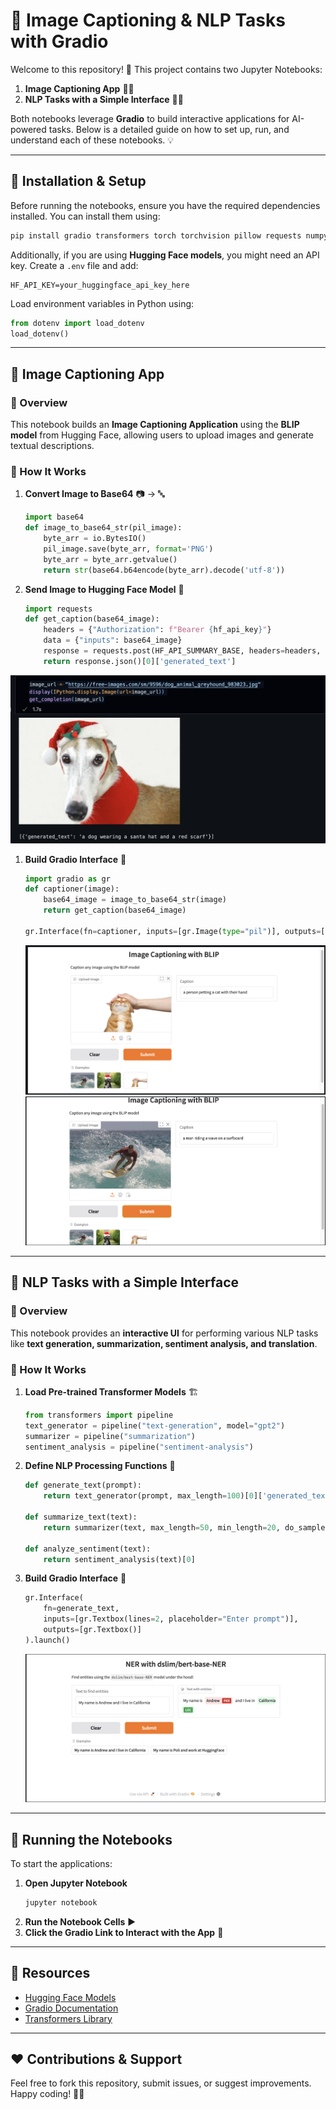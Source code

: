 # 📜 Image Captioning & NLP Tasks with Gradio

Welcome to this repository! 🚀 This project contains two Jupyter Notebooks:

1. **Image Captioning App** 📸📝
2. **NLP Tasks with a Simple Interface** 🧠💬

Both notebooks leverage **Gradio** to build interactive applications for AI-powered tasks. Below is a detailed guide on how to set up, run, and understand each of these notebooks. 💡

---

## 🔧 Installation & Setup

Before running the notebooks, ensure you have the required dependencies installed. You can install them using:

```bash
pip install gradio transformers torch torchvision pillow requests numpy
```

Additionally, if you are using **Hugging Face models**, you might need an API key. Create a `.env` file and add:

```plaintext
HF_API_KEY=your_huggingface_api_key_here
```

Load environment variables in Python using:

```python
from dotenv import load_dotenv
load_dotenv()
```

---

## 📸 Image Captioning App

### 📝 Overview
This notebook builds an **Image Captioning Application** using the **BLIP model** from Hugging Face, allowing users to upload images and generate textual descriptions.

### 🚀 How It Works
1. **Convert Image to Base64** 📷 → 🔤
   ```python
   import base64
   def image_to_base64_str(pil_image):
       byte_arr = io.BytesIO()
       pil_image.save(byte_arr, format='PNG')
       byte_arr = byte_arr.getvalue()
       return str(base64.b64encode(byte_arr).decode('utf-8'))
   ```
2. **Send Image to Hugging Face Model** 🤖
   ```python
   import requests
   def get_caption(base64_image):
       headers = {"Authorization": f"Bearer {hf_api_key}"}
       data = {"inputs": base64_image}
       response = requests.post(HF_API_SUMMARY_BASE, headers=headers, json=data)
       return response.json()[0]['generated_text']
   ```

![Captioning](/Images/Img1.png)

1. **Build Gradio Interface** 🎨
   ```python
   import gradio as gr
   def captioner(image):
       base64_image = image_to_base64_str(image)
       return get_caption(base64_image)
   
   gr.Interface(fn=captioner, inputs=[gr.Image(type="pil")], outputs=[gr.Textbox()]).launch()
   ```

   ![Captioning2](/Images/Img2.png)
   ![Captioning3](/Images/Img3.png)

---

## 🧠 NLP Tasks with a Simple Interface

### 📝 Overview
This notebook provides an **interactive UI** for performing various NLP tasks like **text generation, summarization, sentiment analysis, and translation**.

### 🚀 How It Works
1. **Load Pre-trained Transformer Models** 🏗️
   ```python
   from transformers import pipeline
   text_generator = pipeline("text-generation", model="gpt2")
   summarizer = pipeline("summarization")
   sentiment_analysis = pipeline("sentiment-analysis")
   ```
2. **Define NLP Processing Functions** 🧩
   ```python
   def generate_text(prompt):
       return text_generator(prompt, max_length=100)[0]['generated_text']

   def summarize_text(text):
       return summarizer(text, max_length=50, min_length=20, do_sample=False)[0]['summary_text']

   def analyze_sentiment(text):
       return sentiment_analysis(text)[0]
   ```
3. **Build Gradio Interface** 🎨
   ```python
   gr.Interface(
       fn=generate_text,
       inputs=[gr.Textbox(lines=2, placeholder="Enter prompt")],
       outputs=[gr.Textbox()]
   ).launch()
   ```
    ![NER](/Images/NER.png)
---

## 🎯 Running the Notebooks
To start the applications:

1. **Open Jupyter Notebook**
   ```bash
   jupyter notebook
   ```
2. **Run the Notebook Cells** ▶️
3. **Click the Gradio Link to Interact with the App** 🎉

---

## 🔗 Resources
- [Hugging Face Models](https://huggingface.co/models)
- [Gradio Documentation](https://gradio.app/)
- [Transformers Library](https://huggingface.co/transformers/)

---

## ❤️ Contributions & Support
Feel free to fork this repository, submit issues, or suggest improvements. Happy coding! 🎨🚀